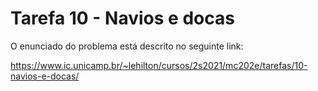 # Tarefa 10 - Navios e docas
 
O enunciado do problema está descrito no seguinte link:

https://www.ic.unicamp.br/~lehilton/cursos/2s2021/mc202e/tarefas/10-navios-e-docas/